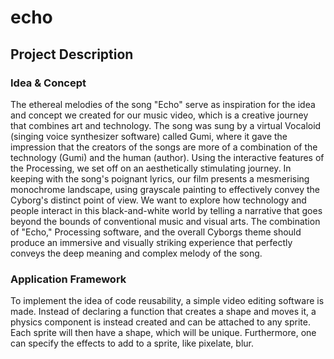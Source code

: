 # echo

## Project Description
### Idea & Concept
The ethereal melodies of the song "Echo" serve as inspiration for the idea and concept we created for our music video, which is a creative journey that combines art and technology. The song was sung by a virtual Vocaloid (singing voice synthesizer software) called Gumi, where it gave the impression that the creators of the songs are more of a combination of the technology (Gumi) and the human (author). Using the interactive features of the Processing, we set off on an aesthetically stimulating journey. In keeping with the song's poignant lyrics, our film presents a mesmerising monochrome landscape, using grayscale painting to effectively convey the Cyborg's distinct point of view. We want to explore how technology and people interact in this black-and-white world by telling a narrative that goes beyond the bounds of conventional music and visual arts. The combination of "Echo," Processing software, and the overall Cyborgs theme should produce an immersive and visually striking experience that perfectly conveys the deep meaning and complex melody of the song.

### Application Framework
To implement the idea of code reusability, a simple video editing software is made. Instead of declaring a function that creates a shape and moves it, a physics component is instead created and can be attached to any sprite. Each sprite will then have a shape, which will be unique. Furthermore, one can specify the effects to add to a sprite, like pixelate, blur.
